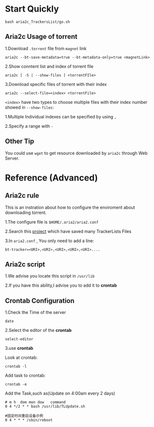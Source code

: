 # Start Quickly

```
bash aria2c_TrackersList/go.sh
```

## Aria2c Usage of torrent

1.Download `.torrent` file from `magnet` link

```
aria2c --bt-save-metadata=true --bt-metadata-only=true <magnetLink>
```

2.Show conntent list and index of torrent file

```
aria2c [ -S | --show-files ] <torrentFIle>
```

3.Download specific files of torrent with their index

```
aria2c --select-file=<index> <torrentFile>
```

`<index>` have two types to choose multiple files with their index number showed in `--show-files`:

1.Multiple Individual indexes can be specified by using `,`

2.Specify a range with `-`

## Other Tip

You could use `wget` to get resource downloaded by `aria2c` through Web Server.

# Reference (Advanced)

## Aria2c rule
This is an instration about how to configure the enviroment about downloading torrent.

1.The configure file is `$HOME/.aria2/aria2.conf`

2.Search this [project](https://github.com/ngosang/trackerslist) which have saved many TrackerLists Files

3.In `aria2.conf` , You only need to add a line:
```
bt-tracker=<URI>,<URI>,<URI>,<URI>,<URI>....
```

## Aria2c script


1.We advise you locate this script in `/usr/lib`

2.If you have this ability,I advise you to add it to __crontab__

## Crontab Configuration

1.Check the Time of the server
```
date
```

2.Select the editor of the __crontab__

```
select-editor
```

3.use __crontab__

Look at crontab:
```
crontab -l
```
Add task to crontab:
```
crontab -e
```
Add the Task,such as(Update on 4:00am every 2 days)
```
# m h  dom mon dow   command
0 4 */2 * * bash /usr/lib/TLUpdate.sh

#固定时间重启设备示例
0 4 * * * /sbin/reboot
```
